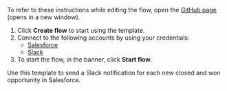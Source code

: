 To refer to these instructions while editing the flow, open the [GitHub page](https://github.com/ot4i/app-connect-templates/tree/master/resources/markdown/Send%20a%20Slack%20notification%20for%20each%20new%20closed%20and%20won%20opportunity%20in%20Salesforce_instructions.md) (opens in a new window).

1. Click **Create flow** to start using the template.
2. Connect to the following accounts by using your credentials:
   - [Salesforce](https://www.ibm.com/docs/en/app-connect/containers_cd?topic=apps-salesforce)
   - [Slack](https://www.ibm.com/docs/en/app-connect/containers_cd?topic=apps-slack)
3. To start the flow, in the banner, click **Start flow**.


Use this template to send a Slack notification for each new closed and won opportunity in Salesforce.






